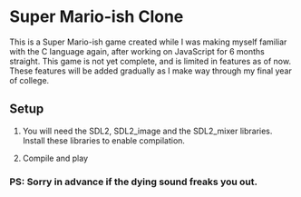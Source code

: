 # Super Mario-ish Clone

This is a Super Mario-ish game created while I was making myself familiar with the C language again, after working on JavaScript for 6 months straight. This game is not yet complete, and is limited in features as of now. These features will be added gradually as I make way through my final year of college.

## Setup
1. You will need the SDL2, SDL2_image and the SDL2_mixer libraries. Install these libraries to enable compilation.

2. Compile and play

### PS: Sorry in advance if the dying sound freaks you out.

